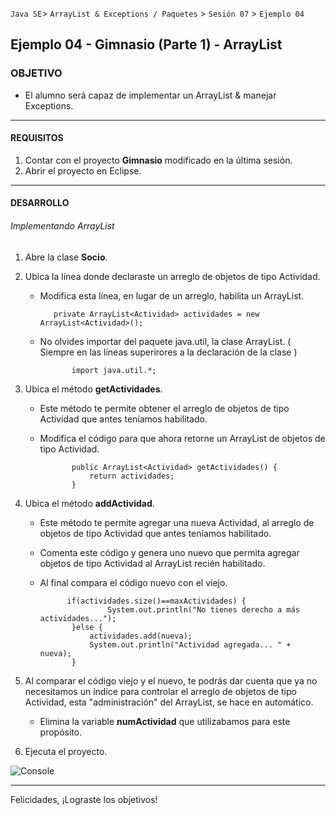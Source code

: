 
`Java SE`> `ArrayList & Exceptions / Paquetes` > `Sesión 07` > `Ejemplo 04`

## Ejemplo 04 - Gimnasio (Parte 1) - ArrayList

### OBJETIVO

- El alumno será capaz de implementar un ArrayList & manejar Exceptions.

<hr>

#### REQUISITOS

1. Contar con el proyecto <b>Gimnasio</b> modificado en la última sesión.
2. Abrir el proyecto en Eclipse.

<hr>

#### DESARROLLO

###### Implementando ArrayList

1. Abre la clase <b>Socio</b>.
2. Ubica la línea donde declaraste un arreglo de objetos de tipo Actividad.

   - Modifica esta línea, en lugar de un arreglo, habilita un ArrayList.
   
           	private ArrayList<Actividad> actividades = new ArrayList<Actividad>();

   - No olvides importar del paquete java.util, la clase ArrayList. ( Siempre en las líneas superirores a la declaración de la clase )
   
                import java.util.*;        
        
3. Ubica el método <b>getActividades</b>.

   - Este método te permite obtener el arreglo de objetos de tipo Actividad que antes teníamos habilitado.
   - Modifica el código para que ahora retorne un ArrayList de objetos de tipo Actividad.
   
                public ArrayList<Actividad> getActividades() {
		        	return actividades;
	        	}
                
4. Ubica el método <b>addActividad</b>.

   - Este método te permite agregar una nueva Actividad, al arreglo de objetos de tipo Actividad que antes teníamos habilitado.
   - Comenta este código y genera uno nuevo que permita agregar objetos de tipo Actividad al ArrayList recién habilitado.
   - Al final compara el código nuevo con el viejo.
   
               if(actividades.size()==maxActividades) {
		       	        System.out.println("No tienes derecho a más actividades...");
		        }else {
			        actividades.add(nueva);
			        System.out.println("Actividad agregada... " + nueva);
		        }
                        
5. Al comparar el código viejo y el nuevo, te podrás dar cuenta que ya no necesitamos un índice para controlar el arreglo de objetos de tipo Actividad, esta "administración" del ArrayList, se hace en automático.

   - Elimina la variable <b>numActividad</b> que utilizabamos para este propósito.
 
 6. Ejecuta el proyecto.
  
![Console](https://user-images.githubusercontent.com/56565204/67833093-470d9400-faa9-11e9-82cf-978789b99f3f.png)

<hr>

Felicidades, ¡Lograste los objetivos!
